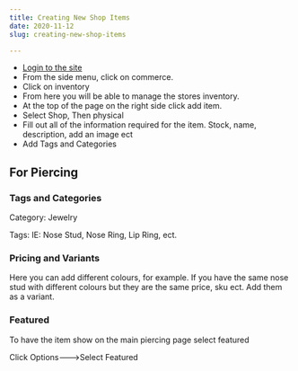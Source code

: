```yaml
---
title: Creating New Shop Items
date: 2020-11-12
slug: creating-new-shop-items

---
```

* [Login to the site](https://studiophitattoos.com/config "Login to the site")
* From the side menu, click on commerce.
* Click on  inventory
* From here you will be able to manage the stores inventory.
* At the top of the page on the right side click add item.
* Select Shop, Then physical
* Fill out all of the information required for the item. Stock, name, description, add an image ect
* Add Tags and Categories

## For Piercing

### Tags and Categories

Category: Jewelry

Tags:  IE: Nose Stud, Nose Ring, Lip Ring, ect.

### Pricing and Variants

Here you can add different colours, for example. If you have the same nose stud with different colours but they are the same price, sku ect. Add them as a variant.

### Featured

To have the item show on the main piercing page select featured

Click Options--->Select Featured